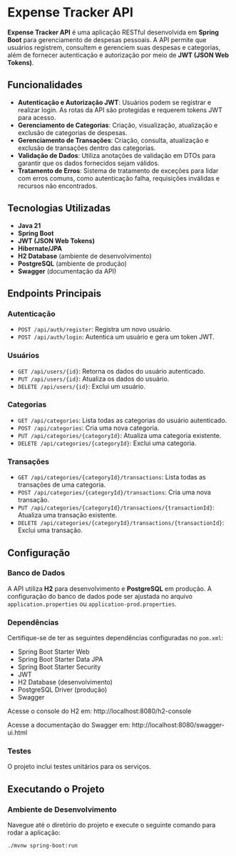 # Expense Tracker API

**Expense Tracker API** é uma aplicação RESTful desenvolvida em **Spring Boot** para gerenciamento de despesas pessoais. A API permite que usuários registrem, consultem e gerenciem suas despesas e categorias, além de fornecer autenticação e autorização por meio de **JWT (JSON Web Tokens)**.

## Funcionalidades

- **Autenticação e Autorização JWT**: Usuários podem se registrar e realizar login. As rotas da API são protegidas e requerem tokens JWT para acesso.
- **Gerenciamento de Categorias**: Criação, visualização, atualização e exclusão de categorias de despesas.
- **Gerenciamento de Transações**: Criação, consulta, atualização e exclusão de transações dentro das categorias.
- **Validação de Dados**: Utiliza anotações de validação em DTOs para garantir que os dados fornecidos sejam válidos.
- **Tratamento de Erros**: Sistema de tratamento de exceções para lidar com erros comuns, como autenticação falha, requisições inválidas e recursos não encontrados.

## Tecnologias Utilizadas

- **Java 21**
- **Spring Boot**
- **JWT (JSON Web Tokens)**
- **Hibernate/JPA**
- **H2 Database** (ambiente de desenvolvimento)
- **PostgreSQL** (ambiente de produção)
- **Swagger** (documentação da API)

## Endpoints Principais

### Autenticação

- `POST /api/auth/register`: Registra um novo usuário.
- `POST /api/auth/login`: Autentica um usuário e gera um token JWT.

### Usuários

- `GET /api/users/{id}`: Retorna os dados do usuário autenticado.
- `PUT /api/users/{id}`: Atualiza os dados do usuário.
- `DELETE /api/users/{id}`: Exclui um usuário.

### Categorias

- `GET /api/categories`: Lista todas as categorias do usuário autenticado.
- `POST /api/categories`: Cria uma nova categoria.
- `PUT /api/categories/{categoryId}`: Atualiza uma categoria existente.
- `DELETE /api/categories/{categoryId}`: Exclui uma categoria.

### Transações

- `GET /api/categories/{categoryId}/transactions`: Lista todas as transações de uma categoria.
- `POST /api/categories/{categoryId}/transactions`: Cria uma nova transação.
- `PUT /api/categories/{categoryId}/transactions/{transactionId}`: Atualiza uma transação existente.
- `DELETE /api/categories/{categoryId}/transactions/{transactionId}`: Exclui uma transação.

## Configuração

### Banco de Dados

A API utiliza **H2** para desenvolvimento e **PostgreSQL** em produção. A configuração do banco de dados pode ser ajustada no arquivo `application.properties` ou `application-prod.properties`.

### Dependências

Certifique-se de ter as seguintes dependências configuradas no `pom.xml`:

- Spring Boot Starter Web
- Spring Boot Starter Data JPA
- Spring Boot Starter Security
- JWT
- H2 Database (desenvolvimento)
- PostgreSQL Driver (produção)
- Swagger

Acesse o console do H2 em: http://localhost:8080/h2-console

Acesse a documentação do Swagger em: http://localhost:8080/swagger-ui.html

### Testes
O projeto inclui testes unitários para os serviços.

## Executando o Projeto

### Ambiente de Desenvolvimento

Navegue até o diretório do projeto e execute o seguinte comando para rodar a aplicação:

```bash
./mvnw spring-boot:run


